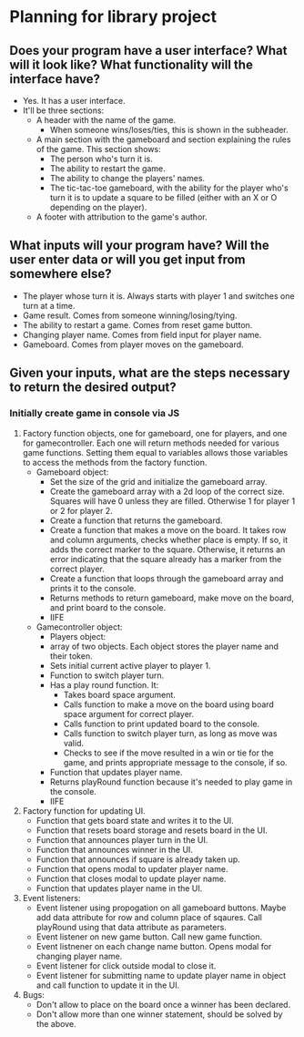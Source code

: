 # Planning for library project 
## Does your program have a user interface? What will it look like? What functionality will the interface have? 
- Yes. It has a user interface. 
- It'll be three sections:
    - A header with the name of the game. 
        - When someone wins/loses/ties, this is shown in the subheader. 
    - A main section with the gameboard and section explaining the rules of the game. This section shows:
        - The person who's turn it is. 
        - The ability to restart the game. 
        - The ability to change the players' names. 
        - The tic-tac-toe gameboard, with the ability for the player who's turn it is to update a square to be filled (either with an X or O depending on the player). 
    - A footer with attribution to the game's author. 
## What inputs will your program have? Will the user enter data or will you get input from somewhere else?
- The player whose turn it is. Always starts with player 1 and switches one turn at a time. 
- Game result. Comes from someone winning/losing/tying. 
- The ability to restart a game. Comes from reset game button. 
- Changing player name. Comes from field input for player name. 
- Gameboard. Comes from player moves on the gameboard. 
## Given your inputs, what are the steps necessary to return the desired output?
### Initially create game in console via JS 
1. Factory function objects, one for gameboard, one for players, and one for gamecontroller. Each one will return methods needed for various game functions. Setting them equal to variables allows those variables to access the methods from the factory function. 
    - Gameboard object:
        - Set the size of the grid and initialize the gameboard array. 
        - Create the gameboard array with a 2d loop of the correct size. Squares will have 0 unless they are filled. Otherwise 1 for player 1 or 2 for player 2. 
        - Create a function that returns the gameboard. 
        - Create a function that makes a move on the board. It takes row and column arguments, checks whether place is empty. If so, it adds the correct marker to the square. Otherwise, it returns an error indicating that the square already has a marker from the correct player. 
        - Create a function that loops through the gameboard array and prints it to the console.  
        - Returns methods to return gameboard, make move on the board, and print board to the console. 
        - IIFE
    - Gamecontroller object:
        - Players object:
        -   array of two objects. Each object stores the player name and their token.
        - Sets initial current active player to player 1. 
        - Function to switch player turn. 
        - Has a play round function. It:
            - Takes board space argument. 
            - Calls function to make a move on the board using board space argument for correct player. 
            - Calls function to print updated board to the console. 
            - Calls function to switch player turn, as long as move was valid. 
            - Checks to see if the move resulted in a win or tie for the game, and prints appropriate message to the console, if so. 
        - Function that updates player name. 
        - Returns playRound function because it's needed to play game in the console. 
        - IIFE 
2. Factory function for updating UI. 
    - Function that gets board state and writes it to the UI. 
    - Function that resets board storage and resets board in the UI. 
    - Function that announces player turn in the UI. 
    - Function that announces winner in the UI. 
    - Function that announces if square is already taken up. 
    - Function that opens modal to updater player name. 
    - Function that closes modal to update player name. 
    - Function that updates player name in the UI. 
3. Event listeners:
    - Event listener using propogation on all gameboard buttons. Maybe add data attribute for row and column place of sqaures. Call playRound using that data attribute as parameters. 
    - Event listener on new game button. Call new game function. 
    - Event listnener on each change name button. Opens modal for changing player name. 
    - Event listener for click outside modal to close it. 
    - Event listener for submitting name to update player name in object and call function to update it in the UI. 
4. Bugs: 
    - Don't allow to place on the board once a winner has been declared. 
    - Don't allow more than one winner statement, should be solved by the above. 